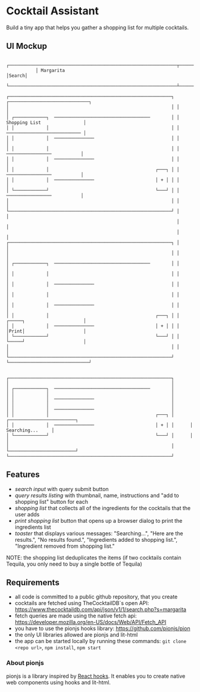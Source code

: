 # Cocktail Assistant

Build a tiny app that helps you gather a shopping list for multiple cocktails.

## UI Mockup

```
           ┌───────────────────────────────────────────────────────────────┬──────┐
           │ Margarita                                                     │Search│
           └───────────────────────────────────────────────────────────────┴──────┘

┌─────────────────────────────────────────────────────────────┐ ┌──────────────────────────────┐
│                                                             │ │                              │
│ ┌────────────┐  ────────────────────────────────────        │ │ Shopping List                │
│ │            │                                              │ │ ──────────────────────────── │
│ │            │  ───────────────                             │ │                              │
│ │            │                                              │ │  ─────────────────           │
│ │            │  ───────────────                             │ │                              │
│ │            │                                        ┌───┐ │ │  ─────────────────           │
│ │            │  ───────────────                       │ + │ │ │                              │
│ └────────────┘                                        └───┘ │ │  ─────────────────           │
│                                                             │ │                              │
└─────────────────────────────────────────────────────────────┘ │                              │
                                                                │                              │
                                                                │                              │
┌─────────────────────────────────────────────────────────────┐ │                              │
│                                                             │ │                              │
│ ┌────────────┐  ────────────────────────────────────        │ │                              │
│ │            │                                              │ │                              │
│ │            │  ───────────────                             │ │                              │
│ │            │                                              │ │                              │
│ │            │  ───────────────                             │ │                              │
│ │            │                                        ┌───┐ │ │ ┌─────┐                      │
│ │            │  ───────────────                       │ + │ │ │ │Print│                      │
│ └────────────┘                                        └───┘ │ │ └─────┘                      │
│                                                             │ │                              │
└─────────────────────────────────────────────────────────────┘ └──────────────────────────────┘


┌─────────────────────────────────────────────────────────────┐
│                                                             │
│ ┌────────────┐  ────────────────────────────────────        │
│ │            │                                              │
│ │            │  ───────────────                             │
│ │            │                                              │
│ │            │  ───────────────                             │
│ │            │                                        ┌───┐ │      ┌─────────────────────────┐
│ │            │  ───────────────                       │ + │ │      │        Searching...     │
│ └────────────┘                                        └───┘ │      │                         │
│                                                             │      └─────────────────────────┘
└─────────────────────────────────────────────────────────────┘
```

## Features

* _search input_ with query submit button
* _query results listing_ with thumbnail, name, instructions and "add to
  shopping list" button for each
* _shopping list_ that collects all of the ingredients for the cocktails
  that the user adds
* _print shopping list_ button that opens up a browser dialog to print
  the ingredients list
* _toaster_ that displays various messages: "Searching...", "Here are the
  results.", "No results found.", "Ingredients added to shopping list.",
  "Ingredient removed from shopping list."

NOTE: the shopping list deduplicates the items (if two cocktails contain
Tequila, you only need to buy a single bottle of Tequila)

## Requirements

* all code is committed to a public github repository, that you create
* cocktails are fetched using TheCocktailDB`s open API:
  https://www.thecocktaildb.com/api/json/v1/1/search.php?s=margarita
* fetch queries are made using the native fetch api: 
  https://developer.mozilla.org/en-US/docs/Web/API/Fetch_API
* you have to use the pionjs hooks library:
  https://github.com/pionjs/pion
* the only UI libraries allowed are pionjs and lit-html
* the app can be started locally by running these commands:
  `git clone <repo url>`, `npm install`, `npm start`

### About pionjs

pionjs is a library inspired by [React hooks](https://reactjs.org/docs/hooks-intro.html).
It enables you to create native web components using hooks and lit-html.

